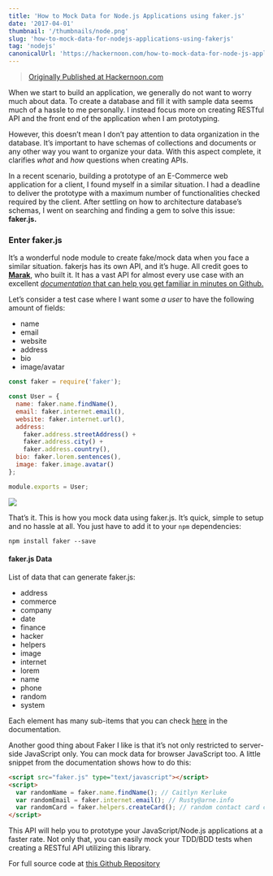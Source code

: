 ```yaml
---
title: 'How to Mock Data for Node.js Applications using faker.js'
date: '2017-04-01'
thumbnail: '/thumbnails/node.png'
slug: 'how-to-mock-data-for-nodejs-applications-using-fakerjs'
tag: 'nodejs'
canonicalUrl: 'https://hackernoon.com/how-to-mock-data-for-node-js-applications-using-faker-js-b1f4c0e78102'
---
```


> [Originally Published at Hackernoon.com](https://hackernoon.com/how-to-mock-data-for-node-js-applications-using-faker-js-b1f4c0e78102)

When we start to build an application, we generally do not want to worry much about data. To create a database and fill it with sample data seems much of a hassle to me personally. I instead focus more on creating RESTful API and the front end of the application when I am prototyping.

However, this doesn’t mean I don’t pay attention to data organization in the database. It’s important to have schemas of collections and documents or any other way you want to organize your data. With this aspect complete, it clarifies _what_ and _how_ questions when creating APIs.

In a recent scenario, building a prototype of an E-Commerce web application for a client, I found myself in a similar situation. I had a deadline to deliver the prototype with a maximum number of functionalities checked required by the client. After settling on how to architecture database’s schemas, I went on searching​ and finding a gem to solve this issue: **faker.js.**

### Enter faker.js

It’s a wonderful node module to create fake/mock data when you face a similar situation. fakerjs has its own API, and it’s huge. All credit goes to [**Marak**](https://twitter.com/marak), who built it. It has a vast API for almost every use case with an excellent [_documentation_ that can help you get familiar in minutes on Github.](https://github.com/marak/Faker.js/)

Let’s consider a test case where I want some _a user_ to have the following amount of fields:

- name
- email
- website
- address
- bio
- image/avatar

```js
const faker = require('faker');

const User = {
  name: faker.name.findName(),
  email: faker.internet.email(),
  website: faker.internet.url(),
  address:
    faker.address.streetAddress() +
    faker.address.city() +
    faker.address.country(),
  bio: faker.lorem.sentences(),
  image: faker.image.avatar()
};

module.exports = User;
```

<img src='https://cdn-images-1.medium.com/max/1200/1*t8BjRlFjuUnbf0iXl-FZCQ.png' />

That’s it. This is how you mock data using faker.js. It’s quick, simple to setup and no hassle at all. You just have to add it to your `npm` dependencies:

```shell
npm install faker --save
```

#### faker.js Data

List of data that can generate faker.js:

- address
- commerce
- company
- date
- finance
- hacker
- helpers
- image
- internet
- lorem
- name
- phone
- random
- system

Each element has many sub-items that you can check [here](https://github.com/Marak/faker.js) in the documentation.

Another good thing about Faker I like is that it’s not only restricted to server-side JavaScript only. You can mock data for browser JavaScript too. A little snippet from the documentation shows how to do this:

```html
<script src="faker.js" type="text/javascript"></script>
<script>
  var randomName = faker.name.findName(); // Caitlyn Kerluke
  var randomEmail = faker.internet.email(); // Rusty@arne.info
  var randomCard = faker.helpers.createCard(); // random contact card containing many properties
</script>
```

This API will help you to prototype your JavaScript/Node.js applications at a faster rate. Not only that, you can easily mock your TDD/BDD tests when creating a RESTful API utilizing this library.

For full source code at [this Github Repository](https://github.com/kiseraidan/fakerjs)
